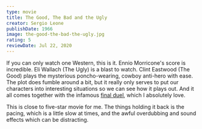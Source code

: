 ```yaml
---
type: movie
title: The Good, The Bad and the Ugly
creator: Sergio Leone
publishDate: 1966
image: the-good-the-bad-the-ugly.jpg
rating: 5
reviewDate: Jul 22, 2020
---
```


If you can only watch one Western, this is it. Ennio Morricone's score is incredible. Eli Wallach (The Ugly) is a blast to watch. Clint Eastwood (The Good) plays the mysterious poncho-wearing, cowboy anti-hero with ease. The plot does fumble around a bit, but it really only serves to put our characters into interesting situations so we can see how it plays out. And it all comes together with the infamous [final duel](https://www.youtube.com/watch?v=aJCSNIl2Pls), which I absolutely love.

This is close to five-star movie for me. The things holding it back is the pacing, which is a little slow at times, and the awful overdubbing and sound effects which can be distracting. 


